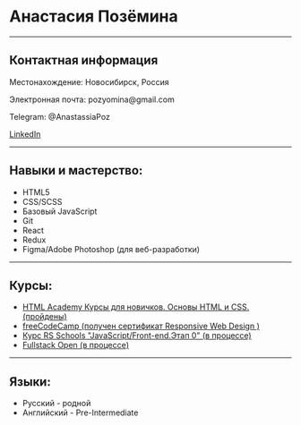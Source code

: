 # Анастасия Позёмина

<hr>
<h2>Контактная информация</h2>
<p>Местонахождение: Новосибирск, Россия</p>
<p>Электронная почта: pozyomina@gmail.com</p>
<p>Telegram: @AnastassiaPoz</p>
<p><a href="https://www.linkedin.com/in/anastasiyapozyomina?trk=contact-info">LinkedIn</a></p>

<hr>
<h2>Навыки и мастерство:</h2>
<ul>
<li> HTML5</li>
<li> CSS/SCSS</li>
<li> Базовый JavaScript</li>
<li> Git</li>
<li> React</li>
<li> Redux</li>
<li> Figma/Adobe Photoshop (для веб-разработки)</li>
</ul>

<hr>
<h2>Курсы:</h2>
<ul>
<li> <a href="https://htmlacademy.ru/">HTML Academy
Курсы для новичков.
Основы HTML и CSS. (пройдены)</a> </li>
<li> <a href="https://www.freecodecamp.org/certification/anastasiya_pozyomina/responsive-web-design">freeCodeCamp (получен сертификат Responsive Web Design )</a> </li>
<li><a href="https://rs.school/">Курс RS Schools "JavaScript/Front-end.Этап 0" (в процессе)</a>  </li>
<li><a href="https://fullstackopen.com/en/">Fullstack Open (в процессе)</a>  </li>
</ul>

<hr>
<h2>Языки:</h2>
<ul>
<li> Русский - родной</li>
<li> Английский - Pre-Intermediate</li>
</ul>

